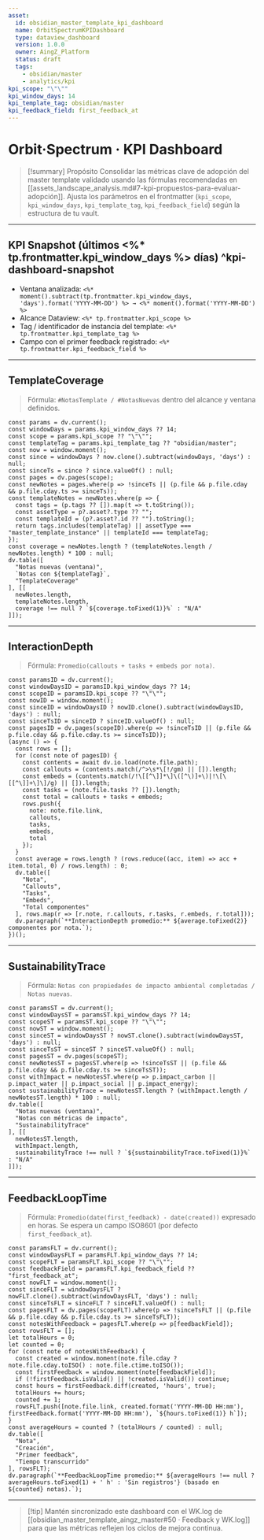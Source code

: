 ```yaml
---
asset:
  id: obsidian_master_template_kpi_dashboard
  name: OrbitSpectrumKPIDashboard
  type: dataview_dashboard
  version: 1.0.0
  owner: AingZ_Platform
  status: draft
  tags:
    - obsidian/master
    - analytics/kpi
kpi_scope: "\"\""
kpi_window_days: 14
kpi_template_tag: obsidian/master
kpi_feedback_field: first_feedback_at
---
```


# Orbit·Spectrum · KPI Dashboard

> [!summary] Propósito
> Consolidar las métricas clave de adopción del master template validado usando las fórmulas recomendadas en [[assets_landscape_analysis.md#7-kpi-propuestos-para-evaluar-adopción]]. Ajusta los parámetros en el frontmatter (`kpi_scope`, `kpi_window_days`, `kpi_template_tag`, `kpi_feedback_field`) según la estructura de tu vault.

---

## KPI Snapshot (últimos <%* tp.frontmatter.kpi_window_days %> días) ^kpi-dashboard-snapshot

- Ventana analizada: `<%* moment().subtract(tp.frontmatter.kpi_window_days, 'days').format('YYYY-MM-DD') %> → <%* moment().format('YYYY-MM-DD') %>`
- Alcance Dataview: `<%* tp.frontmatter.kpi_scope %>`
- Tag / identificador de instancia del template: `<%* tp.frontmatter.kpi_template_tag %>`
- Campo con el primer feedback registrado: `<%* tp.frontmatter.kpi_feedback_field %>`

---

## TemplateCoverage

> Fórmula: `#NotasTemplate / #NotasNuevas` dentro del alcance y ventana definidos.

```dataviewjs
const params = dv.current();
const windowDays = params.kpi_window_days ?? 14;
const scope = params.kpi_scope ?? "\"\"";
const templateTag = params.kpi_template_tag ?? "obsidian/master";
const now = window.moment();
const since = windowDays ? now.clone().subtract(windowDays, 'days') : null;
const sinceTs = since ? since.valueOf() : null;
const pages = dv.pages(scope);
const newNotes = pages.where(p => !sinceTs || (p.file && p.file.cday && p.file.cday.ts >= sinceTs));
const templateNotes = newNotes.where(p => {
  const tags = (p.tags ?? []).map(t => t.toString());
  const assetType = p?.asset?.type ?? "";
  const templateId = (p?.asset?.id ?? "").toString();
  return tags.includes(templateTag) || assetType === "master_template_instance" || templateId === templateTag;
});
const coverage = newNotes.length ? (templateNotes.length / newNotes.length) * 100 : null;
dv.table([
  "Notas nuevas (ventana)",
  `Notas con ${templateTag}`,
  "TemplateCoverage"
], [[
  newNotes.length,
  templateNotes.length,
  coverage !== null ? `${coverage.toFixed(1)}%` : "N/A"
]]);
```

---

## InteractionDepth

> Fórmula: `Promedio(callouts + tasks + embeds por nota)`.

```dataviewjs
const paramsID = dv.current();
const windowDaysID = paramsID.kpi_window_days ?? 14;
const scopeID = paramsID.kpi_scope ?? "\"\"";
const nowID = window.moment();
const sinceID = windowDaysID ? nowID.clone().subtract(windowDaysID, 'days') : null;
const sinceTsID = sinceID ? sinceID.valueOf() : null;
const pagesID = dv.pages(scopeID).where(p => !sinceTsID || (p.file && p.file.cday && p.file.cday.ts >= sinceTsID));
(async () => {
  const rows = [];
  for (const note of pagesID) {
    const contents = await dv.io.load(note.file.path);
    const callouts = (contents.match(/^>\s*\[!/gm) || []).length;
    const embeds = (contents.match(/!\[[^\]]*\]\([^\)]+\)|!\[\[[^\]]+\]\]/g) || []).length;
    const tasks = (note.file.tasks ?? []).length;
    const total = callouts + tasks + embeds;
    rows.push({
      note: note.file.link,
      callouts,
      tasks,
      embeds,
      total
    });
  }
  const average = rows.length ? (rows.reduce((acc, item) => acc + item.total, 0) / rows.length) : 0;
  dv.table([
    "Nota",
    "Callouts",
    "Tasks",
    "Embeds",
    "Total componentes"
  ], rows.map(r => [r.note, r.callouts, r.tasks, r.embeds, r.total]));
  dv.paragraph(`**InteractionDepth promedio:** ${average.toFixed(2)} componentes por nota.`);
})();
```

---

## SustainabilityTrace

> Fórmula: `Notas con propiedades de impacto ambiental completadas / Notas nuevas`.

```dataviewjs
const paramsST = dv.current();
const windowDaysST = paramsST.kpi_window_days ?? 14;
const scopeST = paramsST.kpi_scope ?? "\"\"";
const nowST = window.moment();
const sinceST = windowDaysST ? nowST.clone().subtract(windowDaysST, 'days') : null;
const sinceTsST = sinceST ? sinceST.valueOf() : null;
const pagesST = dv.pages(scopeST);
const newNotesST = pagesST.where(p => !sinceTsST || (p.file && p.file.cday && p.file.cday.ts >= sinceTsST));
const withImpact = newNotesST.where(p => p.impact_carbon || p.impact_water || p.impact_social || p.impact_energy);
const sustainabilityTrace = newNotesST.length ? (withImpact.length / newNotesST.length) * 100 : null;
dv.table([
  "Notas nuevas (ventana)",
  "Notas con métricas de impacto",
  "SustainabilityTrace"
], [[
  newNotesST.length,
  withImpact.length,
  sustainabilityTrace !== null ? `${sustainabilityTrace.toFixed(1)}%` : "N/A"
]]);
```

---

## FeedbackLoopTime

> Fórmula: `Promedio(date(first_feedback) - date(created))` expresado en horas. Se espera un campo ISO8601 (por defecto `first_feedback_at`).

```dataviewjs
const paramsFLT = dv.current();
const windowDaysFLT = paramsFLT.kpi_window_days ?? 14;
const scopeFLT = paramsFLT.kpi_scope ?? "\"\"";
const feedbackField = paramsFLT.kpi_feedback_field ?? "first_feedback_at";
const nowFLT = window.moment();
const sinceFLT = windowDaysFLT ? nowFLT.clone().subtract(windowDaysFLT, 'days') : null;
const sinceTsFLT = sinceFLT ? sinceFLT.valueOf() : null;
const pagesFLT = dv.pages(scopeFLT).where(p => !sinceTsFLT || (p.file && p.file.cday && p.file.cday.ts >= sinceTsFLT));
const notesWithFeedback = pagesFLT.where(p => p[feedbackField]);
const rowsFLT = [];
let totalHours = 0;
let counted = 0;
for (const note of notesWithFeedback) {
  const created = window.moment(note.file.cday ? note.file.cday.toISO() : note.file.ctime.toISO());
  const firstFeedback = window.moment(note[feedbackField]);
  if (!firstFeedback.isValid() || !created.isValid()) continue;
  const hours = firstFeedback.diff(created, 'hours', true);
  totalHours += hours;
  counted += 1;
  rowsFLT.push([note.file.link, created.format('YYYY-MM-DD HH:mm'), firstFeedback.format('YYYY-MM-DD HH:mm'), `${hours.toFixed(1)} h`]);
}
const averageHours = counted ? (totalHours / counted) : null;
dv.table([
  "Nota",
  "Creación",
  "Primer feedback",
  "Tiempo transcurrido"
], rowsFLT);
dv.paragraph(`**FeedbackLoopTime promedio:** ${averageHours !== null ? averageHours.toFixed(1) + ' h' : 'Sin registros'} (basado en ${counted} notas).`);
```

---

> [!tip] Mantén sincronizado este dashboard con el WK.log de [[obsidian_master_template_aingz_master#50 · Feedback y WK.log]] para que las métricas reflejen los ciclos de mejora continua.

